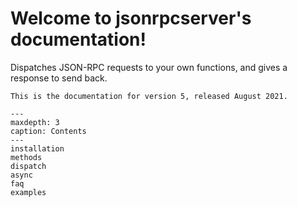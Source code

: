 # Welcome to jsonrpcserver's documentation!

Dispatches JSON-RPC requests to your own functions, and gives a response to
send back.

```{warning}
This is the documentation for version 5, released August 2021.
```

```{toctree}
---
maxdepth: 3
caption: Contents
---
installation
methods
dispatch
async
faq
examples
```
